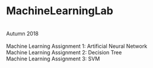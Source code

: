 # MachineLearningLab
<br>
Autumn 2018<br><br>
Machine Learning Assignment 1: Artificial Neural Network<br>
Machine Learning Assignment 2: Decision Tree<br>
Machine Learning Assignment 3: SVM<br>
